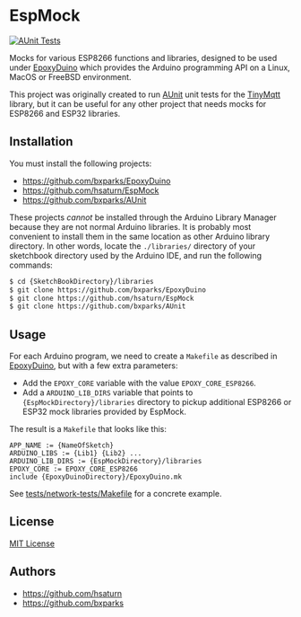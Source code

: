 # EspMock

[![AUnit
Tests](https://github.com/hsaturn/EspMock/actions/workflows/aunit.yml/badge.svg)](https://github.com/hsaturn/EspMock/actions/workflows/aunit.yml)

Mocks for various ESP8266 functions and libraries, designed to be used under
[EpoxyDuino](https://github.com/bxparks/EpoxyDuino) which provides the Arduino
programming API on a Linux, MacOS or FreeBSD environment.

This project was originally created to run
[AUnit](https://github.com/bxparks/AUnit) unit tests for the
[TinyMqtt](https://github.com/hsaturn/TinyMqtt) library, but it can be useful
for any other project that needs mocks for ESP8266 and ESP32 libraries.

## Installation

You must install the following projects:

* https://github.com/bxparks/EpoxyDuino
* https://github.com/hsaturn/EspMock
* https://github.com/bxparks/AUnit

These projects *cannot* be installed through the Arduino Library Manager because
they are not normal Arduino libraries. It is probably most convenient to install
them in the same location as other Arduino library directory. In other words,
locate the `./libraries/` directory of your sketchbook directory used by the
Arduino IDE, and run the following commands:

```bash
$ cd {SketchBookDirectory}/libraries
$ git clone https://github.com/bxparks/EpoxyDuino
$ git clone https://github.com/hsaturn/EspMock
$ git clone https://github.com/bxparks/AUnit
```

## Usage

For each Arduino program, we need to create a `Makefile`
as described in [EpoxyDuino](https://github.com/bxparks/EpoxyDuino), but with a
few extra parameters:

* Add the `EPOXY_CORE` variable with the value `EPOXY_CORE_ESP8266`.
* Add a `ARDUINO_LIB_DIRS` variable that points to
  `{EspMockDirectory}/libraries` directory to pickup additional ESP8266 or
  ESP32 mock libraries provided by EspMock.

The result is a `Makefile` that looks like this:

```
APP_NAME := {NameOfSketch}
ARDUINO_LIBS := {Lib1} {Lib2} ...
ARDUINO_LIB_DIRS := {EspMockDirectory}/libraries
EPOXY_CORE := EPOXY_CORE_ESP8266
include {EpoxyDuinoDirectory}/EpoxyDuino.mk
```

See [tests/network-tests/Makefile](tests/network-tests/Makefile) for a concrete
example.

## License

[MIT License](https://opensource.org/licenses/MIT)

## Authors

* https://github.com/hsaturn
* https://github.com/bxparks
